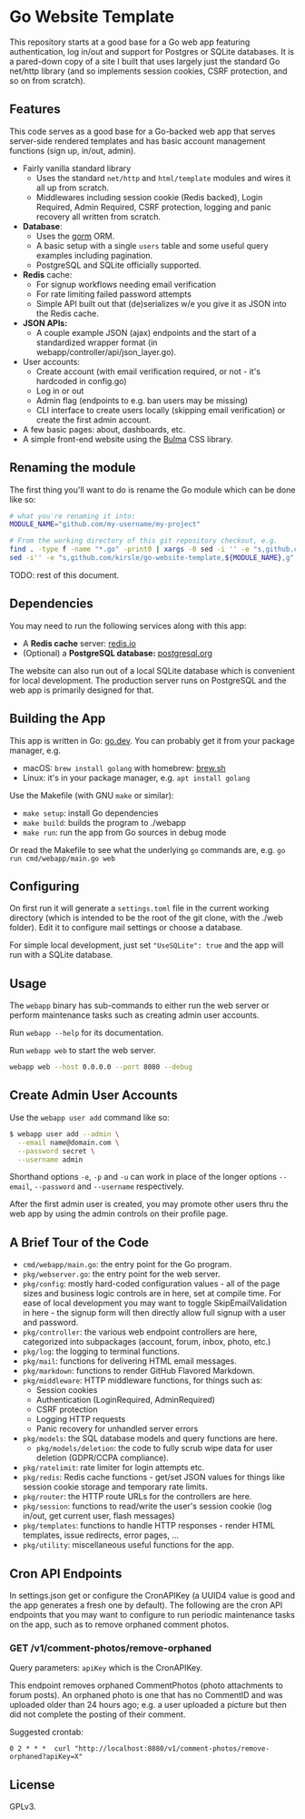 # Go Website Template

This repository starts at a good base for a Go web app featuring authentication, log in/out
and support for Postgres or SQLite databases. It is a pared-down copy of a site I built that
uses largely just the standard Go net/http library (and so implements session cookies, CSRF
protection, and so on from scratch).

## Features

This code serves as a good base for a Go-backed web app that serves server-side rendered
templates and has basic account management functions (sign up, in/out, admin).

* Fairly vanilla standard library
    * Uses the standard `net/http` and `html/template` modules and wires it all up from scratch.
    * Middlewares including session cookie (Redis backed), Login Required, Admin Required,
      CSRF protection, logging and panic recovery all written from scratch.
* **Database**:
    * Uses the [gorm](https://gorm.io) ORM.
    * A basic setup with a single `users` table and some useful query examples including
      pagination.
    * PostgreSQL and SQLite officially supported.
* **Redis** cache:
    * For signup workflows needing email verification
    * For rate limiting failed password attempts
    * Simple API built out that (de)serializes w/e you give it as JSON into the Redis cache.
* **JSON APIs:**
    * A couple example JSON (ajax) endpoints and the start of a standardized wrapper format
      (in webapp/controller/api/json_layer.go).
* User accounts:
    * Create account (with email verification required, or not - it's hardcoded in config.go)
    * Log in or out
    * Admin flag (endpoints to e.g. ban users may be missing)
    * CLI interface to create users locally (skipping email verification) or create the first
      admin account.
* A few basic pages: about, dashboards, etc.
* A simple front-end website using the [Bulma](https://bulma.io) CSS library.

## Renaming the module

The first thing you'll want to do is rename the Go module which can be done like so:

```bash
# what you're renaming it into:
MODULE_NAME="github.com/my-username/my-project"

# From the working directory of this git repository checkout, e.g.
find . -type f -name "*.go" -print0 | xargs -0 sed -i '' -e "s,github.com/kirsle/go-website-template,${MODULE_NAME},g"
sed -i'' -e "s,github.com/kirsle/go-website-template,${MODULE_NAME},g" go.mod
```

TODO: rest of this document.

## Dependencies

You may need to run the following services along with this app:

* A **Redis cache** server: [redis.io](https://redis.io)
* (Optional) a **PostgreSQL database:** [postgresql.org](https://www.postgresql.org/)

The website can also run out of a local SQLite database which is convenient
for local development. The production server runs on PostgreSQL and the
web app is primarily designed for that.

## Building the App

This app is written in Go: [go.dev](https://go.dev). You can probably
get it from your package manager, e.g.

* macOS: `brew install golang` with homebrew: [brew.sh](https://brew.sh)
* Linux: it's in your package manager, e.g. `apt install golang`

Use the Makefile (with GNU `make` or similar):

* `make setup`: install Go dependencies
* `make build`: builds the program to ./webapp
* `make run`: run the app from Go sources in debug mode

Or read the Makefile to see what the underlying `go` commands are,
e.g. `go run cmd/webapp/main.go web`

## Configuring

On first run it will generate a `settings.toml` file in the current
working directory (which is intended to be the root of the git clone,
with the ./web folder). Edit it to configure mail settings or choose
a database.

For simple local development, just set `"UseSQLite": true` and the
app will run with a SQLite database.

## Usage

The `webapp` binary has sub-commands to either run the web server
or perform maintenance tasks such as creating admin user accounts.

Run `webapp --help` for its documentation.

Run `webapp web` to start the web server.

```bash
webapp web --host 0.0.0.0 --port 8080 --debug
```

## Create Admin User Accounts

Use the `webapp user add` command like so:

```bash
$ webapp user add --admin \
  --email name@domain.com \
  --password secret \
  --username admin
```

Shorthand options `-e`, `-p` and `-u` can work in place of the longer
options `--email`, `--password` and `--username` respectively.

After the first admin user is created, you may promote other users thru
the web app by using the admin controls on their profile page.

## A Brief Tour of the Code

* `cmd/webapp/main.go`: the entry point for the Go program.
* `pkg/webserver.go`: the entry point for the web server.
* `pkg/config`: mostly hard-coded configuration values - all of the page
  sizes and business logic controls are in here, set at compile time. For
  ease of local development you may want to toggle SkipEmailValidation in
  here - the signup form will then directly allow full signup with a user
  and password.
* `pkg/controller`: the various web endpoint controllers are here,
  categorized into subpackages (account, forum, inbox, photo, etc.)
* `pkg/log`: the logging to terminal functions.
* `pkg/mail`: functions for delivering HTML email messages.
* `pkg/markdown`: functions to render GitHub Flavored Markdown.
* `pkg/middleware`: HTTP middleware functions, for things such as:
    * Session cookies
    * Authentication (LoginRequired, AdminRequired)
    * CSRF protection
    * Logging HTTP requests
    * Panic recovery for unhandled server errors
* `pkg/models`: the SQL database models and query functions are here.
    * `pkg/models/deletion`: the code to fully scrub wipe data for
      user deletion (GDPR/CCPA compliance).
* `pkg/ratelimit`: rate limiter for login attempts etc.
* `pkg/redis`: Redis cache functions - get/set JSON values for things like
  session cookie storage and temporary rate limits.
* `pkg/router`: the HTTP route URLs for the controllers are here.
* `pkg/session`: functions to read/write the user's session cookie
  (log in/out, get current user, flash messages)
* `pkg/templates`: functions to handle HTTP responses - render HTML
  templates, issue redirects, error pages, ...
* `pkg/utility`: miscellaneous useful functions for the app.

## Cron API Endpoints

In settings.json get or configure the CronAPIKey (a UUID4 value is good and
the app generates a fresh one by default). The following are the cron API
endpoints that you may want to configure to run periodic maintenance tasks
on the app, such as to remove orphaned comment photos.

### GET /v1/comment-photos/remove-orphaned

Query parameters: `apiKey` which is the CronAPIKey.

This endpoint removes orphaned CommentPhotos (photo attachments to forum
posts). An orphaned photo is one that has no CommentID and was uploaded
older than 24 hours ago; e.g. a user uploaded a picture but then did not
complete the posting of their comment.

Suggested crontab:

```cron
0 2 * * *  curl "http://localhost:8080/v1/comment-photos/remove-orphaned?apiKey=X"
```

## License

GPLv3.